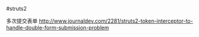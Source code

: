 #struts2

多次提交表单  http://www.journaldev.com/2281/struts2-token-interceptor-to-handle-double-form-submission-problem
